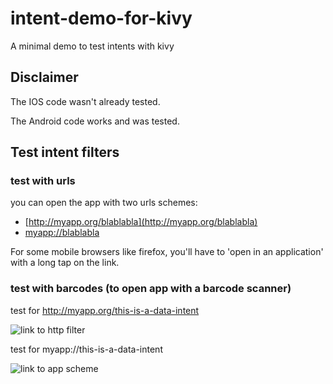 # intent-demo-for-kivy

A minimal demo to test intents with kivy

## Disclaimer

The IOS code wasn't already tested.

The Android code works and was tested.

## Test intent filters

### test with urls

you can open the app with two urls schemes:

* [http://myapp.org/blablabla](http://myapp.org/blablabla)
* [myapp://blablabla](myapp://blablabla)

For some mobile browsers like firefox, you'll have to 'open in an application' with a long tap on the link.

### test with barcodes (to open app with a barcode scanner)

test for http://myapp.org/this-is-a-data-intent

![link to http filter](https://github.com/olivier-boesch/intent-demo-for-kivy/raw/main/barcodes/this-is-a-data-intent.png)

test for myapp://this-is-a-data-intent

![link to app scheme](https://github.com/olivier-boesch/intent-demo-for-kivy/raw/main/barcodes/app-proto-this-is-a-data-intent.png)
